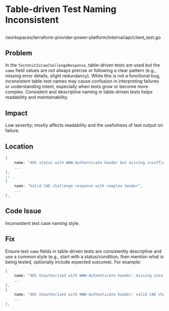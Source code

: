 # Table-driven Test Naming Inconsistent

##

/workspaces/terraform-provider-power-platform/internal/api/client_test.go

## Problem

In the `TestUnitIsCaeChallengeResponse`, table-driven tests are used but the `name` field values are not always precise or following a clear pattern (e.g., missing error details, slight redundancy). While this is not a functional bug, inconsistent table-test names may cause confusion in interpreting failures or understanding intent, especially when tests grow or become more complex. Consistent and descriptive naming in table-driven tests helps readability and maintainability.

## Impact

Low severity; mostly affects readability and the usefulness of test output on failure.

## Location

```go
{
	name: "401 status with WWW-Authenticate header but missing insufficient_claims",
	...
},
// ...
{
	name: "Valid CAE challenge response with complex header",
	...
},
```

## Code Issue

Inconsistent test case naming style.

## Fix

Ensure test `name` fields in table-driven tests are consistently descriptive and use a common style (e.g., start with a status/condition, then mention what is being tested, optionally include expected outcome). For example:

```go
{
	name: "401 Unauthorized with WWW-Authenticate header: missing insufficient_claims",
	...
},
{
	name: "401 Unauthorized with WWW-Authenticate header: valid CAE challenge, complex header",
	...
},
```
